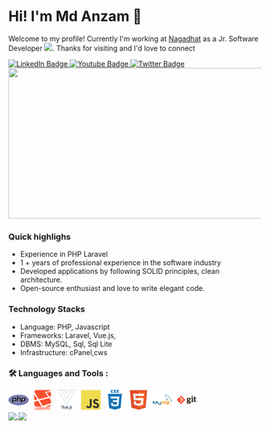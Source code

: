# Hi! I'm Md Anzam 👋
Welcome to my profile! Currently I'm working at [Nagadhat](https://nagadhat.com.bd/) as a Jr. Software Developer <img src="https://media.giphy.com/media/WUlplcMpOCEmTGBtBW/giphy.gif" width="30">. Thanks for visiting and I'd love to connect
<div id="badges">
  <a href=https://www.linkedin.com/in/md-anzam-hossen-83bb041b7/">
    <img src="https://img.shields.io/badge/LinkedIn-blue?style=for-the-badge&logo=linkedin&logoColor=white" alt="LinkedIn Badge"/>
  </a>
  <a href="">
    <img src="https://img.shields.io/badge/YouTube-red?style=for-the-badge&logo=youtube&logoColor=white" alt="Youtube Badge"/>
  </a>
  <a href="">
    <img src="https://img.shields.io/badge/Twitter-blue?style=for-the-badge&logo=twitter&logoColor=white" alt="Twitter Badge"/>
  </a>
</div>
<div align="center">
  <img src="https://media.giphy.com/media/dWesBcTLavkZuG35MI/giphy.gif" width="600" height="300"/>
</div>
                                                                                                
### Quick highlighs

- Experience in PHP Laravel
- 1 + years of professional experience in the software industry
- Developed applications by following SOLID principles, clean architecture.
- Open-source enthusiast and love to write elegant code.

### Technology Stacks
- Language: PHP, Javascript
- Frameworks: Laravel, Vue.js,
- DBMS: MySQL, Sql, Sql Lite
- Infrastructure:  cPanel,cws


### :hammer_and_wrench: Languages and Tools :
<div>
  <img src="https://github.com/devicons/devicon/blob/master/icons/php/php-original.svg" title="Spring" alt="Spring" width="40" height="40"/>&nbsp;
  <img src="https://github.com/devicons/devicon/blob/master/icons/laravel/laravel-plain-wordmark.svg" title="Java" alt="Java" width="40" height="40"/>&nbsp;
  <img src="https://github.com/devicons/devicon/blob/master/icons/vuejs/vuejs-line-wordmark.svg" title="Vue" alt="Vue" width="40" height="40"/>&nbsp;                                                                                     
  <img src="https://github.com/devicons/devicon/blob/master/icons/javascript/javascript-original.svg" title="JavaScript" alt="JavaScript" width="40" height="40"/>&nbsp;
  <img src="https://github.com/devicons/devicon/blob/master/icons/css3/css3-plain-wordmark.svg"  title="CSS3" alt="CSS" width="40" height="40"/>&nbsp;
  <img src="https://github.com/devicons/devicon/blob/master/icons/html5/html5-original.svg" title="HTML5" alt="HTML" width="40" height="40"/>&nbsp;
  <img src="https://github.com/devicons/devicon/blob/master/icons/mysql/mysql-original-wordmark.svg" title="MySQL"  alt="MySQL" width="40" height="40"/>&nbsp
  <img src="https://github.com/devicons/devicon/blob/master/icons/git/git-original-wordmark.svg" title="Git" **alt="Git" width="40" height="40"/>
</div>
<a href="https://github.com/Akash0000439">
  <img align="center" src="https://github-readme-stats.vercel.app/api?username=Akash0000439&theme=dark&show_icons=true&count_private=true&hide=contribs&line_height=40" />
</a>
<a href="https://github.com/Akash0000439">
  <img align="center" src="https://github-readme-stats.vercel.app/api/top-langs/?username=Akash0000439&theme=dark&langs_count=4&hide=html,css,erlang" />
</a>






